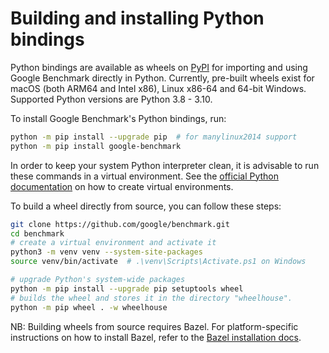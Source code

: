 # Building and installing Python bindings

Python bindings are available as wheels on [PyPI](https://pypi.org/project/google-benchmark/) for importing and 
using Google Benchmark directly in Python. 
Currently, pre-built wheels exist for macOS (both ARM64 and Intel x86), Linux x86-64 and 64-bit Windows.
Supported Python versions are Python 3.8 - 3.10.

To install Google Benchmark's Python bindings, run:

```bash
python -m pip install --upgrade pip  # for manylinux2014 support
python -m pip install google-benchmark
```

In order to keep your system Python interpreter clean, it is advisable to run these commands in a virtual
environment. See the [official Python documentation](https://docs.python.org/3/library/venv.html) 
on how to create virtual environments.

To build a wheel directly from source, you can follow these steps:
```bash
git clone https://github.com/google/benchmark.git
cd benchmark
# create a virtual environment and activate it
python3 -m venv venv --system-site-packages
source venv/bin/activate  # .\venv\Scripts\Activate.ps1 on Windows

# upgrade Python's system-wide packages
python -m pip install --upgrade pip setuptools wheel
# builds the wheel and stores it in the directory "wheelhouse".
python -m pip wheel . -w wheelhouse
```

NB: Building wheels from source requires Bazel. For platform-specific instructions on how to install Bazel,
refer to the [Bazel installation docs](https://bazel.build/install).
